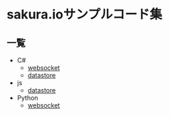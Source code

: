 # sakura.ioサンプルコード集

## 一覧

- C#
  - [websocket](./csharp/websocket)
  - [datastore](./csharp/datastore)
- js
  - [datastore](./js/datastore)
- Python
  - [websocket](./python/ws)

